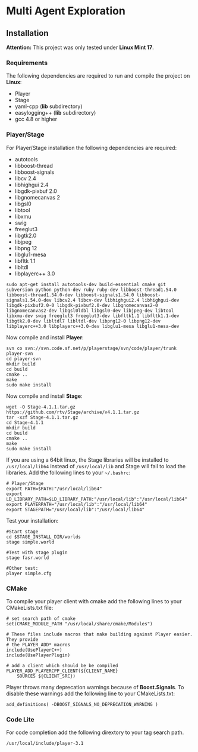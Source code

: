 # Multi Agent Exploration

## Installation

__Attention:__ This project was only tested under __Linux Mint 17__.

### Requirements

The following dependencies are required to run and compile the project on __Linux__:

* Player
* Stage
* yaml-cpp (__lib__ subdirectory)
* easylogging++ (__lib__ subdirectory)
* gcc 4.8 or higher

### Player/Stage

For Player/Stage installation the following dependencies are required:

* autotools
* libboost-thread
* libboost-signals
* libcv 2.4
* libhighgui 2.4
* libgdk-pixbuf 2.0
* libgnomecanvas 2
* libgsl0
* libtool
* libxmu
* swig
* freeglut3
* libgtk2.0
* libjpeg
* libpng 12
* libglu1-mesa
* libfltk 1.1
* libltdl
* libplayerc++ 3.0

```
sudo apt-get install autotools-dev build-essential cmake git subversion python python-dev ruby ruby-dev libboost-thread1.54.0 libboost-thread1.54.0-dev libboost-signals1.54.0 libboost-signals1.54.0-dev libcv2.4 libcv-dev libhighgui2.4 libhighgui-dev libgdk-pixbuf2.0-0 libgdk-pixbuf2.0-dev libgnomecanvas2-0 libgnomecanvas2-dev libgsl0ldbl libgsl0-dev libjpeg-dev libtool libxmu-dev swig freeglut3 freeglut3-dev libfltk1.1 libfltk1.1-dev libgtk2.0-dev libltdl7 libltdl-dev libpng12-0 libpng12-dev libplayerc++3.0 libplayerc++3.0-dev libglu1-mesa libglu1-mesa-dev
```

Now compile and install __Player__:

```
svn co svn://svn.code.sf.net/p/playerstage/svn/code/player/trunk player-svn
cd player-svn
mkdir build
cd build
cmake ..
make
sudo make install
```

Now compile and install __Stage__:

```
wget -O Stage-4.1.1.tar.gz https://github.com/rtv/Stage/archive/v4.1.1.tar.gz
tar -xzf Stage-4.1.1.tar.gz
cd Stage-4.1.1
mkdir build
cd build
cmake ..
make
sudo make install
```

If you are using a 64bit linux, the Stage libraries will be installed to ```/usr/local/lib64```
instead of ```/usr/local/lib``` and Stage will fail to load the libraries. Add the following lines
to your ```~/.bashrc```:

```
# Player/Stage
export PATH=$PATH:"/usr/local/lib64"
export LD_LIBRARY_PATH=$LD_LIBRARY_PATH:"/usr/local/lib":"/usr/local/lib64"
export PLAYERPATH="/usr/local/lib":"/usr/local/lib64"
export STAGEPATH="/usr/local/lib":"/usr/local/lib64"
```

Test your installation:

```
#Start stage
cd $STAGE_INSTALL_DIR/worlds
stage simple.world

#Test with stage plugin
stage fasr.world

#Other test:
player simple.cfg
```

### CMake

To compile your player client with cmake add the following lines to your
CMakeLists.txt file:

```
# set search path of cmake
set(CMAKE_MODULE_PATH "/usr/local/share/cmake/Modules")

# These files include macros that make building against Player easier. They provide
# the PLAYER_ADD* macros
include(UsePlayerC++)
include(UsePlayerPlugin)

# add a client which should be be compiled
PLAYER_ADD_PLAYERCPP_CLIENT(${CLIENT_NAME}
    SOURCES ${CLIENT_SRC})
```

Player throws many deprecation warnings because of __Boost.Signals__. To disable
these warnings add the following line to your CMakeLists.txt:

```
add_definitions( -DBOOST_SIGNALS_NO_DEPRECATION_WARNING )
```

### Code Lite

For code completion add the following dirextory to your tag search path.

```
/usr/local/include/player-3.1
```
